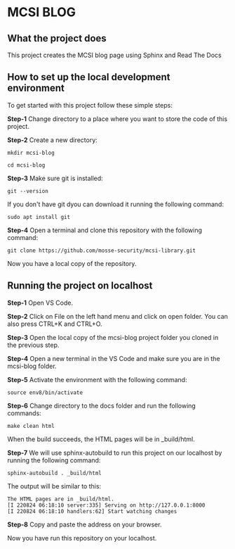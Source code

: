 # MCSI BLOG 



## What the project does

This project creates the MCSI blog page using Sphinx and Read The Docs

## How to set up the local development environment

To get started with this project follow these simple steps:

**Step-1** Change directory to a place where you want to store the code of this project.

**Step-2** Create a new directory:

`mkdir mcsi-blog`

`cd mcsi-blog`

**Step-3** Make sure git is installed:

`git --version`

If you don't have git dyou can download it running the following command:

`sudo apt install git`

**Step-4** Open a terminal and clone this repository with the following command:

`git clone https://github.com/mosse-security/mcsi-library.git`


Now you have a local copy of the repository.


## Running the project on localhost


**Step-1** Open VS Code.

**Step-2** Click on File on the left hand menu and click on open folder. You can also press CTRL+K and CTRL+O.

**Step-3** Open the local copy of the mcsi-blog project folder you cloned in the previous step.

**Step-4** Open a new terminal in the VS Code and make sure you are in the mcsi-blog folder.

**Step-5** Activate the environment with the following command:

`source env8/bin/activate`

**Step-6** Change directory to the docs folder and run the following commands:

`make clean html`

When the build succeeds, the HTML pages will be in _build/html. 

**Step-7** We will use sphinx-autobuild to run this project on our localhost by running the following command:

`sphinx-autobuild . _build/html`

The output will be similar to this:

```
The HTML pages are in _build/html.
[I 220824 06:18:10 server:335] Serving on http://127.0.0.1:8000
[I 220824 06:18:10 handlers:62] Start watching changes
```

**Step-8** Copy and paste the address on your browser.

Now you have run this repository on your localhost.




